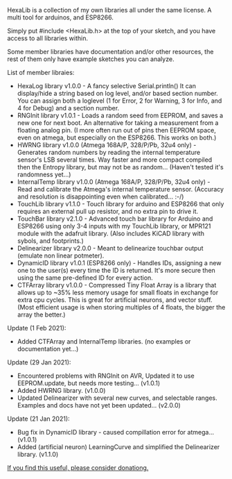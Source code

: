 HexaLib is a collection of my own libraries all under the same license. A multi tool for arduinos, and ESP8266.

Simply put #include <HexaLib.h> at the top of your sketch, and you have access to all libraries within.

Some member libraries have documentation and/or other resources, the rest of them only have example sketches you can analyze.

List of member libraies:
- HexaLog library v1.0.0 - A fancy selective Serial.println() It can display/hide a string based on log level, and/or based section number. You can assign both a loglevel (1 for Error, 2 for Warning, 3 for Info, and 4 for Debug) and a section number.
- RNGInit library v1.0.1 - Loads a random seed from EEPROM, and saves a new one for next boot. An alternative for taking a measurement from a floating analog pin. (I more often run out of pins then EEPROM space, even on atmega, but especially on the ESP8266. This works on both.)
- HWRNG  library v1.0.0 (Atmega 168A/P, 328/P/Pb, 32u4 only) - Generates random numbers by reading the internal temperature sensor's LSB several times. Way faster and more compact compiled then the Entropy library, but may not be as random... (Haven't tested it's randomness yet...)
- InternalTemp library v1.0.0 (Atmega 168A/P, 328/P/Pb, 32u4 only) - Read and calibrate the Atmega's internal temperature sensor. (Accuracy and resolution is disappointing even when calibrated... :-/)
- TouchLib library v1.1.0 - Touch library for arduino and ESP8266 that only requires an external pull up resistor, and no extra pin to drive it.
- TouchBar library v2.1.0 - Advanced touch bar library for Arduino and ESP8266 using only 3-4 inputs with my TouchLib library, or MPR121 module with the adafruit library. (Also includes KiCAD library with sybols, and footprints.)
- Delinearizer library v2.0.0 - Meant to delinearize touchbar output (emulate non linear potmeter).
- DynamicID library v1.0.1 (ESP8266 only) - Handles IDs, assigning a new one to the user(s) every time the ID is returned. It's more secure then using the same pre-defined ID for every action.
- CTFArray library v1.0.0 - Compressed Tiny Float Array is a library that allows up to ~35% less memory usage for small floats in exchange for extra cpu cycles. This is great for artificial neurons, and vector stuff. (Most efficient usage is when storing multiples of 4 floats, the bigger the array the better.)

Update (1 Feb 2021):
- Added CTFArray and InternalTemp libraries. (no examples or documentation yet...)

Update (29 Jan 2021):
- Encountered problems with RNGInit on AVR, Updated it to use EEPROM.update, but needs more testing... (v1.0.1)
- Added HWRNG library. (v1.0.0)
- Updated Delinearizer with several new curves, and selectable ranges. Examples and docs have not yet been updated... (v2.0.0)

Update (21 Jan 2021):
- Bug fix in DynamicID library - caused compillation error for atmega... (v1.0.1)
- Added (artificial neuron) LearningCurve and simplified the Delinearizer library. (v1.1.0)

[If you find this useful, please consider donationg.](http://osrc.rip/Support.html)
